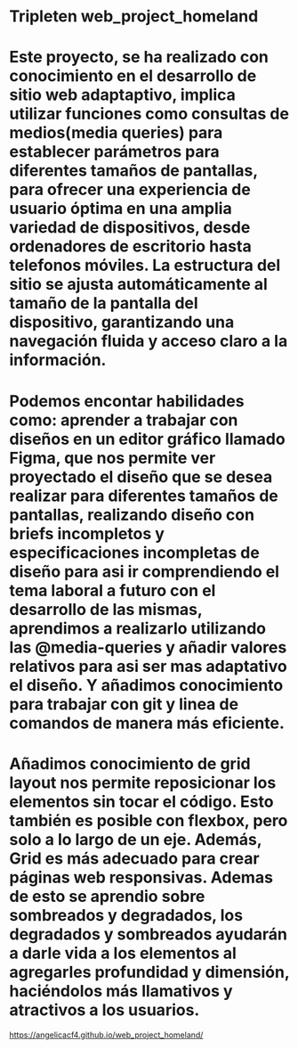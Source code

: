# Tripleten web_project_homeland

# Este proyecto, se ha realizado con conocimiento en el desarrollo de sitio web adaptaptivo, implica utilizar funciones como consultas de medios(media queries) para establecer parámetros para diferentes tamaños de pantallas, para ofrecer una experiencia de usuario óptima en una amplia variedad de dispositivos, desde ordenadores de escritorio hasta telefonos móviles. La estructura del sitio se ajusta automáticamente al tamaño de la pantalla del dispositivo, garantizando una navegación fluida y acceso claro a la información.

# Podemos encontar habilidades como: aprender a trabajar con diseños en un editor gráfico llamado Figma, que nos permite ver proyectado el diseño que se desea realizar para diferentes tamaños de pantallas, realizando diseño con briefs incompletos y especificaciones incompletas de diseño para asi ir comprendiendo el tema laboral a futuro con el desarrollo de las mismas, aprendimos a realizarlo utilizando las @media-queries y añadir valores relativos para asi ser mas adaptativo el diseño. Y añadimos conocimiento para trabajar con git y linea de comandos de manera más eficiente.

# Añadimos conocimiento de grid layout nos permite reposicionar los elementos sin tocar el código. Esto también es posible con flexbox, pero solo a lo largo de un eje. Además, Grid es más adecuado para crear páginas web responsivas. Ademas de esto se aprendio sobre sombreados y degradados, los degradados y sombreados ayudarán a darle vida a los elementos al agregarles profundidad y dimensión, haciéndolos más llamativos y atractivos a los usuarios.

https://angelicacf4.github.io/web_project_homeland/
